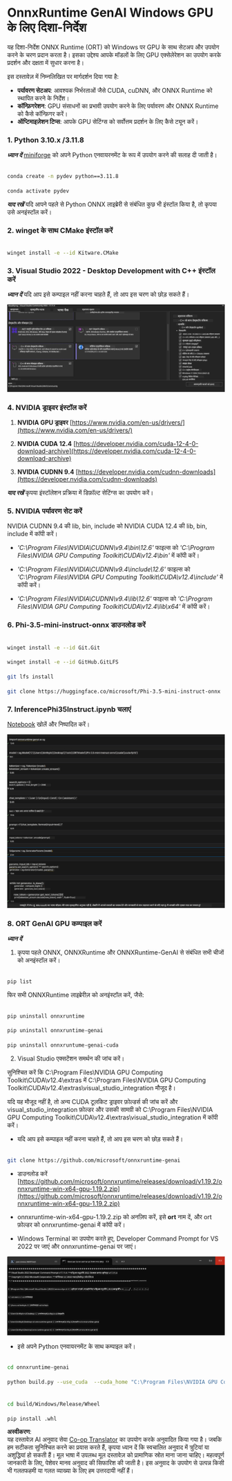 <!--
CO_OP_TRANSLATOR_METADATA:
{
  "original_hash": "9fe95f5575ecf5985eb9f67d205d0136",
  "translation_date": "2025-04-04T18:22:55+00:00",
  "source_file": "md\\02.Application\\01.TextAndChat\\Phi3\\ORTWindowGPUGuideline.md",
  "language_code": "hi"
}
-->
# **OnnxRuntime GenAI Windows GPU के लिए दिशा-निर्देश**

यह दिशा-निर्देश ONNX Runtime (ORT) को Windows पर GPU के साथ सेटअप और उपयोग करने के चरण प्रदान करता है। इसका उद्देश्य आपके मॉडलों के लिए GPU एक्सेलेरेशन का उपयोग करके प्रदर्शन और दक्षता में सुधार करना है।

इस दस्तावेज़ में निम्नलिखित पर मार्गदर्शन दिया गया है:

- **पर्यावरण सेटअप**: आवश्यक निर्भरताओं जैसे CUDA, cuDNN, और ONNX Runtime को स्थापित करने के निर्देश।
- **कॉन्फ़िगरेशन**: GPU संसाधनों का प्रभावी उपयोग करने के लिए पर्यावरण और ONNX Runtime को कैसे कॉन्फ़िगर करें।
- **ऑप्टिमाइज़ेशन टिप्स**: आपके GPU सेटिंग्स को सर्वोत्तम प्रदर्शन के लिए कैसे ट्यून करें।

### **1. Python 3.10.x /3.11.8**

   ***ध्यान दें*** [miniforge](https://github.com/conda-forge/miniforge/releases/latest/download/Miniforge3-Windows-x86_64.exe) को अपने Python एनवायरनमेंट के रूप में उपयोग करने की सलाह दी जाती है।

   ```bash

   conda create -n pydev python==3.11.8

   conda activate pydev

   ```

   ***याद रखें*** यदि आपने पहले से Python ONNX लाइब्रेरी से संबंधित कुछ भी इंस्टॉल किया है, तो कृपया उसे अनइंस्टॉल करें।

### **2. winget के साथ CMake इंस्टॉल करें**

   ```bash

   winget install -e --id Kitware.CMake

   ```

### **3. Visual Studio 2022 - Desktop Development with C++ इंस्टॉल करें**

   ***ध्यान दें*** यदि आप इसे कम्पाइल नहीं करना चाहते हैं, तो आप इस चरण को छोड़ सकते हैं।

![CPP](../../../../../../translated_images/01.8964c1fa47e00dc36af710b967e72dd2f8a2be498e49c8d4c65c11ba105dedf8.hi.png)

### **4. NVIDIA ड्राइवर इंस्टॉल करें**

1. **NVIDIA GPU ड्राइवर** [https://www.nvidia.com/en-us/drivers/](https://www.nvidia.com/en-us/drivers/)

2. **NVIDIA CUDA 12.4** [https://developer.nvidia.com/cuda-12-4-0-download-archive](https://developer.nvidia.com/cuda-12-4-0-download-archive)

3. **NVIDIA CUDNN 9.4** [https://developer.nvidia.com/cudnn-downloads](https://developer.nvidia.com/cudnn-downloads)

***याद रखें*** कृपया इंस्टॉलेशन प्रक्रिया में डिफ़ॉल्ट सेटिंग्स का उपयोग करें।

### **5. NVIDIA पर्यावरण सेट करें**

NVIDIA CUDNN 9.4 की lib, bin, include को NVIDIA CUDA 12.4 की lib, bin, include में कॉपी करें।

- *'C:\Program Files\NVIDIA\CUDNN\v9.4\bin\12.6'* फाइल्स को *'C:\Program Files\NVIDIA GPU Computing Toolkit\CUDA\v12.4\bin'* में कॉपी करें।
  
- *'C:\Program Files\NVIDIA\CUDNN\v9.4\include\12.6'* फाइल्स को *'C:\Program Files\NVIDIA GPU Computing Toolkit\CUDA\v12.4\include'* में कॉपी करें।

- *'C:\Program Files\NVIDIA\CUDNN\v9.4\lib\12.6'* फाइल्स को *'C:\Program Files\NVIDIA GPU Computing Toolkit\CUDA\v12.4\lib\x64'* में कॉपी करें।

### **6. Phi-3.5-mini-instruct-onnx डाउनलोड करें**

   ```bash

   winget install -e --id Git.Git

   winget install -e --id GitHub.GitLFS

   git lfs install

   git clone https://huggingface.co/microsoft/Phi-3.5-mini-instruct-onnx

   ```

### **7. InferencePhi35Instruct.ipynb चलाएं**

   [Notebook](../../../../../../code/09.UpdateSamples/Aug/ortgpu-phi35-instruct.ipynb) खोलें और निष्पादित करें।

![RESULT](../../../../../../translated_images/02.be96d16e7b1007f1f3941f65561553e62ccbd49c962f3d4a9154b8326c033ec1.hi.png)

### **8. ORT GenAI GPU कम्पाइल करें**

   ***ध्यान दें*** 

   1. कृपया पहले ONNX, ONNXRuntime और ONNXRuntime-GenAI से संबंधित सभी चीजों को अनइंस्टॉल करें।

   ```bash

   pip list 
   
   ```

   फिर सभी ONNXRuntime लाइब्रेरीज़ को अनइंस्टॉल करें, जैसे:

   ```bash

   pip uninstall onnxruntime

   pip uninstall onnxruntime-genai

   pip uninstall onnxruntume-genai-cuda
   
   ```

   2. Visual Studio एक्सटेंशन समर्थन की जांच करें।

   सुनिश्चित करें कि C:\Program Files\NVIDIA GPU Computing Toolkit\CUDA\v12.4\extras में C:\Program Files\NVIDIA GPU Computing Toolkit\CUDA\v12.4\extras\visual_studio_integration मौजूद है। 

   यदि यह मौजूद नहीं है, तो अन्य CUDA टूलकिट ड्राइवर फ़ोल्डर्स की जांच करें और visual_studio_integration फ़ोल्डर और उसकी सामग्री को C:\Program Files\NVIDIA GPU Computing Toolkit\CUDA\v12.4\extras\visual_studio_integration में कॉपी करें।

   - यदि आप इसे कम्पाइल नहीं करना चाहते हैं, तो आप इस चरण को छोड़ सकते हैं।

   ```bash

   git clone https://github.com/microsoft/onnxruntime-genai

   ```

   - डाउनलोड करें [https://github.com/microsoft/onnxruntime/releases/download/v1.19.2/onnxruntime-win-x64-gpu-1.19.2.zip](https://github.com/microsoft/onnxruntime/releases/download/v1.19.2/onnxruntime-win-x64-gpu-1.19.2.zip)

   - onnxruntime-win-x64-gpu-1.19.2.zip को अनज़िप करें, इसे **ort** नाम दें, और ort फ़ोल्डर को onnxruntime-genai में कॉपी करें।

   - Windows Terminal का उपयोग करते हुए, Developer Command Prompt for VS 2022 पर जाएं और onnxruntime-genai पर जाएं।

![RESULT](../../../../../../translated_images/03.53bb08e3bde53edd1735c5546fb32b9b0bdba93d8241c5e6e3196d8bc01adbd7.hi.png)

   - इसे अपने Python एनवायरनमेंट के साथ कम्पाइल करें।

   ```bash

   cd onnxruntime-genai

   python build.py --use_cuda  --cuda_home "C:\Program Files\NVIDIA GPU Computing Toolkit\CUDA\v12.4" --config Release
 

   cd build/Windows/Release/Wheel

   pip install .whl

   ```

**अस्वीकरण**:  
यह दस्तावेज़ AI अनुवाद सेवा [Co-op Translator](https://github.com/Azure/co-op-translator) का उपयोग करके अनुवादित किया गया है। जबकि हम सटीकता सुनिश्चित करने का प्रयास करते हैं, कृपया ध्यान दें कि स्वचालित अनुवाद में त्रुटियां या अशुद्धियां हो सकती हैं। मूल भाषा में उपलब्ध मूल दस्तावेज़ को प्रामाणिक स्रोत माना जाना चाहिए। महत्वपूर्ण जानकारी के लिए, पेशेवर मानव अनुवाद की सिफारिश की जाती है। इस अनुवाद के उपयोग से उत्पन्न किसी भी गलतफहमी या गलत व्याख्या के लिए हम उत्तरदायी नहीं हैं।